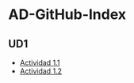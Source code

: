 # AD-GitHub-Index

## UD1
- [Actividad 1.1](https://github.com/ad-code-2425/Actividad-1.1)
- [Actividad 1.2](https://github.com/ad-code-2425/Actividad-1.2)
